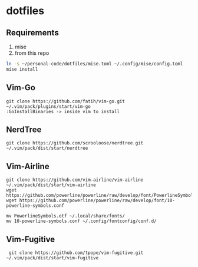# dotfiles

## Requirements

1. mise
2. from this repo
```bash
ln -s ~/personal-code/dotfiles/mise.toml ~/.config/mise/config.toml
mise install
```

## Vim-Go

```
git clone https://github.com/fatih/vim-go.git ~/.vim/pack/plugins/start/vim-go
:GoInstallBinaries -> inside vim to install
```

## NerdTree

```
git clone https://github.com/scrooloose/nerdtree.git ~/.vim/pack/dist/start/nerdtree
```

## Vim-Airline

```
git clone https://github.com/vim-airline/vim-airline ~/.vim/pack/dist/start/vim-airline
wget https://github.com/powerline/powerline/raw/develop/font/PowerlineSymbols.otf
wget https://github.com/powerline/powerline/raw/develop/font/10-powerline-symbols.conf

mv PowerlineSymbols.otf ~/.local/share/fonts/
mv 10-powerline-symbols.conf ~/.config/fontconfig/conf.d/
```

## Vim-Fugitive

```
 git clone https://github.com/tpope/vim-fugitive.git ~/.vim/pack/dist/start/vim-fugitive 
```
